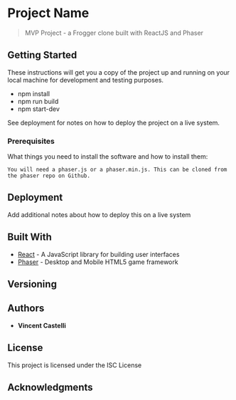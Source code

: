 # Project Name

> MVP Project - a Frogger clone built with ReactJS and Phaser  

## Getting Started

These instructions will get you a copy of the project up and running on your local machine for development and testing purposes. 

  - npm install
  - npm run build
  - npm start-dev

See deployment for notes on how to deploy the project on a live system.

### Prerequisites

What things you need to install the software and how to install them:

```
You will need a phaser.js or a phaser.min.js. This can be cloned from the phaser repo on Github.

```

## Deployment

Add additional notes about how to deploy this on a live system

## Built With

* [React](https://reactjs.org/docs/getting-started.html) - A JavaScript library for building user interfaces
* [Phaser](https://phaser.io/) - Desktop and Mobile HTML5 game framework

## Versioning

## Authors

* **Vincent Castelli** 

## License

This project is licensed under the ISC License

## Acknowledgments